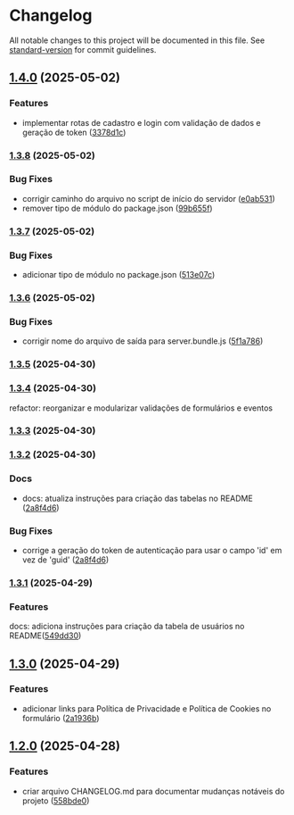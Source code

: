 # Changelog

All notable changes to this project will be documented in this file. See [standard-version](https://github.com/conventional-changelog/standard-version) for commit guidelines.

## [1.4.0](https://github.com/Joao-victor1416/projeto/compare/v1.3.8...v1.4.0) (2025-05-02)


### Features

* implementar rotas de cadastro e login com validação de dados e geração de token ([3378d1c](https://github.com/Joao-victor1416/projeto/commit/3378d1c7841e67b896eeba3491d6a9a8e01aa978))

### [1.3.8](https://github.com/Joao-victor1416/projeto/compare/v1.3.7...v1.3.8) (2025-05-02)


### Bug Fixes

* corrigir caminho do arquivo no script de início do servidor ([e0ab531](https://github.com/Joao-victor1416/projeto/commit/e0ab531633046df227d85c4062f661445fe6f6f5))
* remover tipo de módulo do package.json ([99b655f](https://github.com/Joao-victor1416/projeto/commit/99b655fde9cf6e09c4611afeec0441ed7cda8a5c))

### [1.3.7](https://github.com/Joao-victor1416/projeto/compare/v1.3.6...v1.3.7) (2025-05-02)


### Bug Fixes

* adicionar tipo de módulo no package.json ([513e07c](https://github.com/Joao-victor1416/projeto/commit/513e07c5a5bdaf1e005c6a3cfb233d762aa87b28))

### [1.3.6](https://github.com/Joao-victor1416/projeto/compare/v1.3.5...v1.3.6) (2025-05-02)


### Bug Fixes

* corrigir nome do arquivo de saída para server.bundle.js ([5f1a786](https://github.com/Joao-victor1416/projeto/commit/5f1a786a660830fc638db07194f5fc646fd56103))

### [1.3.5](https://github.com/Joao-victor1416/projeto/compare/v1.3.4...v1.3.5) (2025-04-30)

### [1.3.4](https://github.com/Joao-victor1416/projeto/compare/v1.3.3...v1.3.4) (2025-04-30)
refactor: reorganizar e modularizar validações de formulários e eventos

### [1.3.3](https://github.com/Joao-victor1416/projeto/compare/v1.3.2...v1.3.3) (2025-04-30)

### [1.3.2](https://github.com/Joao-victor1416/projeto/compare/v1.3.1...v1.3.2) (2025-04-30)
### Docs
* docs: atualiza instruções para criação das tabelas no README ([2a8f4d6](https://github.com/Joao-victor1416/projeto/commit/2a8f4d6faa3377b7ffb85073d210ba9ca008b5a4))

### Bug Fixes

* corrige a geração do token de autenticação para usar o campo 'id' em vez de 'guid' ([2a8f4d6](https://github.com/Joao-victor1416/projeto/commit/2a8f4d6faa3377b7ffb85073d210ba9ca008b5a4))

### [1.3.1](https://github.com/Joao-victor1416/projeto/compare/v1.3.0...v1.3.1) (2025-04-29)


### Features
docs: adiciona instruções para criação da tabela de usuários no README([549dd30](https://github.com/Joao-victor1416/projeto/commit/549dd30820181e27b40b605cb969bdf2c38848bb))

## [1.3.0](https://github.com/Joao-victor1416/projeto/compare/v1.2.0...v1.3.0) (2025-04-29)


### Features

* adicionar links para Política de Privacidade e Política de Cookies no formulário ([2a1936b](https://github.com/Joao-victor1416/projeto/commit/2a1936b87956848f99eba46016567ff5e3b3be1d))

## [1.2.0](https://github.com/Joao-victor1416/projeto/compare/v1.1.0...v1.2.0) (2025-04-28)


### Features

* criar arquivo CHANGELOG.md para documentar mudanças notáveis do projeto ([558bde0](https://github.com/Joao-victor1416/projeto/commit/558bde073b244a4300146cb504105efda50eedf2))
